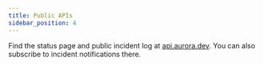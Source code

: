 ```yaml
---
title: Public APIs
sidebar_position: 4
---
```


Find the status page and public incident log at [api.aurora.dev](https://api.aurora.dev).
You can also subscribe to incident notifications there.
